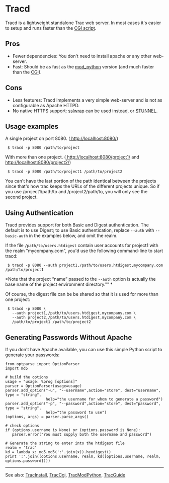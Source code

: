 # Tracd


Tracd is a lightweight standalone Trac web server. In most cases it's easier to setup and runs faster than the [CGI script](trac-cgi).

## Pros

- Fewer dependencies: You don't need to install apache or any other web-server.
- Fast: Should be as fast as the [mod_python](trac-mod-python) version (and much faster than the [CGI](trac-cgi)).

## Cons

- Less features: Tracd implements a very simple web-server and is not as configurable as Apache HTTPD.
- No native HTTPS support: [ sslwrap](http://www.rickk.com/sslwrap/) can be used instead,
  or [ STUNNEL](http://lists.edgewall.com/archive/trac/2005-August/004381.html).

## Usage examples


A single project on port 8080. ([ http://localhost:8080/](http://localhost:8080/))

```wiki
 $ tracd -p 8080 /path/to/project
```


With more than one project. ([ http://localhost:8080/project1/](http://localhost:8080/project1/) and [ http://localhost:8080/project2/](http://localhost:8080/project2/))

```wiki
 $ tracd -p 8080 /path/to/project1 /path/to/project2
```


You can't have the last portion of the path identical between the projects since that's how trac keeps the URLs of the
different projects unique. So if you use /project1/path/to and /project2/path/to, you will only see the second project.

## Using Authentication


Tracd provides support for both Basic and Digest authentication. The default is to use Digest; to use Basic authentication, replace `--auth` with `--basic-auth` in the examples below, and omit the realm.


If the file `/path/to/users.htdigest` contain user accounts for project1 with the realm "mycompany.com", you'd use the following command-line to start tracd:

```wiki
 $ tracd -p 8080 --auth project1,/path/to/users.htdigest,mycompany.com /path/to/project1
```

*Note that the project “name” passed to the `--auth` option is actually the base name of the project environment directory.""
*


Of course, the digest file can be be shared so that it is used for more than one project:

```wiki
 $ tracd -p 8080 \
   --auth project1,/path/to/users.htdigest,mycompany.com \
   --auth project2,/path/to/users.htdigest,mycompany.com \
   /path/to/project1 /path/to/project2
```

## Generating Passwords Without Apache


If you don't have Apache available, you can use this simple Python script to generate your passwords:

```wiki
from optparse import OptionParser
import md5

# build the options
usage = "usage: %prog [options]"
parser = OptionParser(usage=usage)
parser.add_option("-u", "--username",action="store", dest="username", type = "string",
                  help="the username for whom to generate a password")
parser.add_option("-p", "--password",action="store", dest="password", type = "string",
                  help="the password to use")
(options, args) = parser.parse_args()

# check options
if (options.username is None) or (options.password is None):
   parser.error("You must supply both the username and password")
   
# Generate the string to enter into the htdigest file
realm = 'trac'
kd = lambda x: md5.md5(':'.join(x)).hexdigest()
print ':'.join((options.username, realm, kd([options.username, realm, options.password])))
```

---


See also: [TracInstall](trac-install), [TracCgi](trac-cgi), [TracModPython](trac-mod-python), [TracGuide](trac-guide)